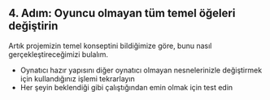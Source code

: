 ## 4. Adım: Oyuncu olmayan tüm temel öğeleri değiştirin
Artık projemizin temel konseptini bildiğimize göre, bunu nasıl gerçekleştireceğimizi bulalım.
 
- Oynatıcı hazır yapısını diğer oynatıcı olmayan nesnelerinizle değiştirmek için kullandığınız işlemi tekrarlayın
- Her şeyin beklendiği gibi çalıştığından emin olmak için test edin
